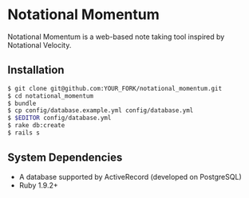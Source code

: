 # Notational Momentum

Notational Momentum is a web-based note taking tool inspired by Notational
Velocity.

## Installation

```bash
$ git clone git@github.com:YOUR_FORK/notational_momentum.git
$ cd notational_momentum
$ bundle
$ cp config/database.example.yml config/database.yml
$ $EDITOR config/database.yml
$ rake db:create
$ rails s
```
## System Dependencies
* A database supported by ActiveRecord (developed on PostgreSQL)
* Ruby 1.9.2+
